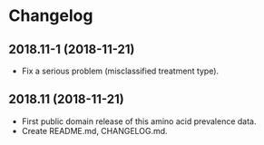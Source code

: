 # Changelog


## 2018.11-1 (2018-11-21)

* Fix a serious problem (misclassified treatment type).


## 2018.11 (2018-11-21)

* First public domain release of this amino acid prevalence data.
* Create README.md, CHANGELOG.md.
